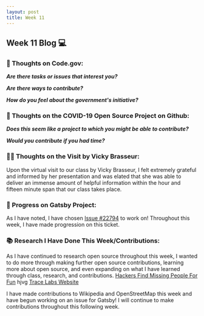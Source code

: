 ```yaml
---
layout: post
title: Week 11
---
```


<h2>Week 11 Blog 💻</h2>

<h3>🧠 Thoughts on Code.gov:</h3>

**_Are there tasks or issues that interest you?_**

**_Are there ways to contribute?_**

**_How do you feel about the government's initiative?_**

<h3>🏥 Thoughts on the COVID-19 Open Source Project on Github:</h3>

**_Does this seem like a project to which you might be able to contribute?_**

**_Would you contribute if you had time?_**

<h3>👩‍💻 Thoughts on the Visit by Vicky Brasseur:</h3>

Upon the virtual visit to our class by Vicky Brasseur, I felt extremely grateful and informed by her presentation and was elated that she was able to deliver an immense amount of helpful information within the hour and fifteen minute span that our class takes place.

<h3>🔮 Progress on Gatsby Project:</h3>

As I have noted, I have chosen [Issue #22794](https://github.com/gatsbyjs/gatsby/issues/22794) to work on! Throughout this week, I have made progression on this ticket.

<h3>📚 Research I Have Done This Week/Contributions:</h3>

As I have continued to research open source throughout this week, I wanted to do more through making further open source contributions, learning more about open source, and even expanding on what I have learned through class, research, and contributions. [Hackers Find Missing People For Fun](https://www.youtube.com/watch?v=2puBmXfi9Z0) hjvg [Trace Labs Website](https://www.tracelabs.org)

<p>I have made contributions to Wikipedia and OpenStreetMap this week and have begun working on an issue for Gatsby! I will continue to make contributions throughout this following week.</p>
